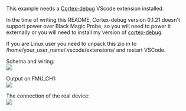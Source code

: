 This example needs a [Cortex-debug](https://marketplace.visualstudio.com/items?itemName=marus25.cortex-debug) VScode extension installed.

In the time of writing this README, Cortex-debug version 0.1.21 doesn't support power over Black Magic Probe, so you will need to power it externally or you will need to install my version of [cortex-debug](https://drive.google.com/open?id=1hWkujxhpPnVRY6ZSCdt21FEAG5QkEQC9). 

If you are Linux user you need to unpack this zip in to /home/your_user_name/.vscode/extensions/ and restart VSCode.



Schema and wiring:
<br>
![](https://lh3.googleusercontent.com/fhG4CrdoUXI7s0R3fZvbKjsYl8Jgt7qZwo_HR2RZ7sHlNz2UkC-EhRa-bKnHXFljT1nmB253Djmmfhg_3d3UjnIQjHlHNPncuYuT1VqtWPaEfgCdsj6yZZFlUGS91S-h5pzD0sVQNpZYXPyi2HOxkvsu4xlXfnBThlIqmpOX_Fot6XPur1lsEhZE0xa5_bBI4fRmZc-1ku5mXS_J2bE1Uh8VTZsZSdW9Dtv0gxoEB60bDBnd2CjOqGf76APfqBoHE1lNXSxRsOnY6mKaJbIOSgsx5qmOj_q70XJgYUsTF-HF7ngsNVkia4OWnfKHDiVPFREYjS25hyuKRFLP0Xs4nLxC6wQ27TV0pQ_XFiH31XFkFW1Z9ZoopChHlDCsVFL7RsboIfenT_UekNDES7pmvZZVkJI8Oa3Ahf2k6bOUrr1gHQmg1NHP0Us4Fwub2NR2Nrgh9JQXxqo8MQHkzqzPTgyS1Y0LNXgVgDi_COxc3QIwClsrTD_eY-eH7YsFtdEMt4DiTSM5txfM7nroV-TXSvrLpOdTfp8YDKJ745vEImbFjZa6cbn-WK5zizBk69N8vuJhvNERMwkFC3mkGy6_8pPAOpaj1vJlIqjMU6u5dHCe65FLP7HeWGFQXcdvRj3MPIZk3YdxhuL4kItFEWQLOLOl-P2UkmrvVH4o9JkyvKVrWtYqVMYjJtw=w796-h382-no)

Output on FMU_CH1:
<br>
![](https://lh3.googleusercontent.com/JWXFmeI8lEQ-dENlvEjHop6guzHwRrzwCdQJcko5PnvQmlkyhMHyyT1n8o7xHtdJoKH84HzY1knGtB7Lrp9NliwD4FmzCDG_pkLzKUnXOg17KCPpRoGno6381R8RtdX0d0Nas_6fNsfRT_Jx0F2MOfI0bfxMcnRfuwqY9203bBPJDbjpxr7dRS4w5CXgmMMM7p0d1HXQl62bMvPw2mLcupIVXacJW5bCZbPgvzfv09mZSvNsZwnFnyG0M2fMgVclV8lLiwwh_SRcOSsSni0WLMBiV3IxpRqNhkjKNFWBIitRXBfqb68wAQH0tV13Nu3D1jfQb18-xM-pZOfNgZ4wcOcoJS0ubXh4_XQxtfUZEItodKyd7ky2Y_C7Nx9-sJakQFhjUcwj-iMxQ14vSYL1QLlnNORJBEYtS5Ys5E3FawcfT1H2hagndtZgYEb-jU3TmqwSzbOwnZNXxN4ZBmBByNFxFlfwKq4sf0fqAxv9VbgQ63QpXBMKhzldYgMxJuTE8ZGeMKprIPUgtPZwZD82bjwz51yh2bRGE0LKLZ2qrTz7aoFYOa5uYm2RIu8OWyrxOVRIks_ywd7xmOZ_U5df1Qei_-952-KpiFr7ieyFOsfl3d806Azxnb4AQW7TryUfkWYJ9MfA0T7ubWRoHCW3-suposOKcOKS9YS-pdkETcwLrkc0nqmPIg4=w1087-h229-no)

The connection of the real device: 
<br>
![](https://lh3.googleusercontent.com/biLm7PY8OLL45c-owYCsu1bvS6Zo_akatjTSbCH4uGpEZrejq2WIFuzo13TqapLOB2PJWqICAnoNzO_Z2Q5-HNbiMV2sdXANw30yE3vn2gNc0asD79o40AYhughSsLrr4QBHVFxdWNq_myTco3cXJ3yhKXegtiYoqg3UmSlRpkLjv7vigof4Fc30mydatBHIDbMLF87lG06la4gdPlR818PL7hzxUovS49g4B6KQfHxgWi5fq57TtBFgjpuPQUnLHdoz1GTx18d0mcZBZf1n-Oto0HrO7ut3dsTjd_3uDS3D0t2LRgf5V51d3cHiv4K0DWCM3Uf-biWNnXfcWpPlj3HwmJxm5q-4fkhbaiA_lYMZcCi_af9wJk4UVM1ZPyMdxqyIQ27g4M3MKPgoWcunUgrV185jswmGJOkVtx69Tns34derwVNyfMdUXjn2bP7agmuy73F3ccrBiH0qQRtoAXR1DsPPqLKolb-loXoRnlZFAyKOkNn--KnJ2hM-sYxw2kHVBYYqyJsPrkUtIUJzYTrHXZR6O4mv4Xtru9z3YTwW2G0Y_ryJLKFPHjtYYK_vQuqYhblTSXQN80oL9_QFQnkBHAHDo26b5uubsc64mzvfQOJEu8d5SNMOKHlgslf4N5TSSmMRQ-Al9DsOuyL81RHP7MyeubzglQtts9SckpdSkUytpboVJ48=w565-h754-no)
